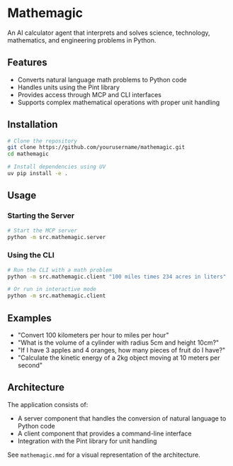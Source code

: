 # Mathemagic

An AI calculator agent that interprets and solves science, technology, mathematics, and engineering problems in Python.

## Features

- Converts natural language math problems to Python code
- Handles units using the Pint library
- Provides access through MCP and CLI interfaces
- Supports complex mathematical operations with proper unit handling

## Installation

```bash
# Clone the repository
git clone https://github.com/yourusername/mathemagic.git
cd mathemagic

# Install dependencies using UV
uv pip install -e .
```

## Usage

### Starting the Server

```bash
# Start the MCP server
python -m src.mathemagic.server
```

### Using the CLI

```bash
# Run the CLI with a math problem
python -m src.mathemagic.client "100 miles times 234 acres in liters"

# Or run in interactive mode
python -m src.mathemagic.client
```

## Examples

- "Convert 100 kilometers per hour to miles per hour"
- "What is the volume of a cylinder with radius 5cm and height 10cm?"
- "If I have 3 apples and 4 oranges, how many pieces of fruit do I have?"
- "Calculate the kinetic energy of a 2kg object moving at 10 meters per second"

## Architecture

The application consists of:
- A server component that handles the conversion of natural language to Python code
- A client component that provides a command-line interface
- Integration with the Pint library for unit handling

See `mathemagic.mmd` for a visual representation of the architecture.
